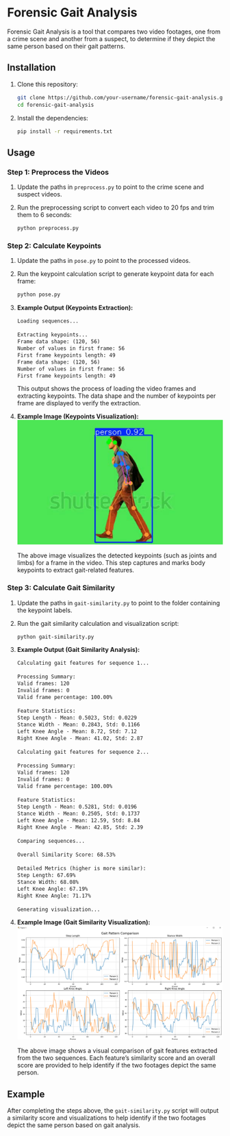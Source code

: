 # Forensic Gait Analysis

Forensic Gait Analysis is a tool that compares two video footages, one from a crime scene and another from a suspect, to determine if they depict the same person based on their gait patterns.

## Installation

1. Clone this repository:

    ```bash
    git clone https://github.com/your-username/forensic-gait-analysis.git
    cd forensic-gait-analysis
    ```

2. Install the dependencies:

    ```bash
    pip install -r requirements.txt
    ```

## Usage

### Step 1: Preprocess the Videos

1. Update the paths in `preprocess.py` to point to the crime scene and suspect videos.
2. Run the preprocessing script to convert each video to 20 fps and trim them to 6 seconds:

    ```bash
    python preprocess.py
    ```

### Step 2: Calculate Keypoints

1. Update the paths in `pose.py` to point to the processed videos.
2. Run the keypoint calculation script to generate keypoint data for each frame:

    ```bash
    python pose.py
    ```

3. **Example Output (Keypoints Extraction):**
    ```
    Loading sequences...

    Extracting keypoints...
    Frame data shape: (120, 56)
    Number of values in first frame: 56
    First frame keypoints length: 49
    Frame data shape: (120, 56)
    Number of values in first frame: 56
    First frame keypoints length: 49
    ```

   This output shows the process of loading the video frames and extracting keypoints. The data shape and the number of keypoints per frame are displayed to verify the extraction.

4. **Example Image (Keypoints Visualization):**
   ![Keypoints Visualization](images/keypoint.png)

   The above image visualizes the detected keypoints (such as joints and limbs) for a frame in the video. This step captures and marks body keypoints to extract gait-related features.

### Step 3: Calculate Gait Similarity

1. Update the paths in `gait-similarity.py` to point to the folder containing the keypoint labels.
2. Run the gait similarity calculation and visualization script:

    ```bash
    python gait-similarity.py
    ```

3. **Example Output (Gait Similarity Analysis):**
    ```
    Calculating gait features for sequence 1...

    Processing Summary:
    Valid frames: 120
    Invalid frames: 0
    Valid frame percentage: 100.00%

    Feature Statistics:
    Step Length - Mean: 0.5023, Std: 0.0229
    Stance Width - Mean: 0.2843, Std: 0.1166
    Left Knee Angle - Mean: 8.72, Std: 7.12
    Right Knee Angle - Mean: 41.02, Std: 2.87

    Calculating gait features for sequence 2...

    Processing Summary:
    Valid frames: 120
    Invalid frames: 0
    Valid frame percentage: 100.00%

    Feature Statistics:
    Step Length - Mean: 0.5281, Std: 0.0196
    Stance Width - Mean: 0.2505, Std: 0.1737
    Left Knee Angle - Mean: 12.59, Std: 8.84
    Right Knee Angle - Mean: 42.85, Std: 2.39

    Comparing sequences...

    Overall Similarity Score: 68.53%

    Detailed Metrics (higher is more similar):
    Step Length: 67.69%
    Stance Width: 68.08%
    Left Knee Angle: 67.19%
    Right Knee Angle: 71.17%

    Generating visualization...
    ```

4. **Example Image (Gait Similarity Visualization):**
   ![Gait Similarity Visualization](images/visualization.png)

   The above image shows a visual comparison of gait features extracted from the two sequences. Each feature’s similarity score and an overall score are provided to help identify if the two footages depict the same person.

## Example

After completing the steps above, the `gait-similarity.py` script will output a similarity score and visualizations to help identify if the two footages depict the same person based on gait analysis.

